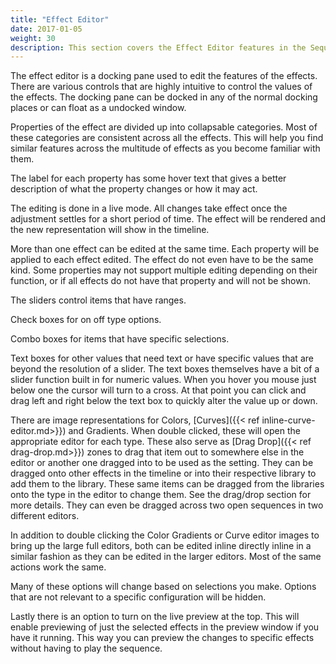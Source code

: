 ```yaml
---
title: "Effect Editor"
date: 2017-01-05
weight: 30
description: This section covers the Effect Editor features in the Sequencer
---
```


The effect editor is a docking pane used to edit the features of the effects. There are various controls that are highly intuitive to control the values of the effects. The docking pane can be docked in any of the normal docking places or can float as a undocked window.

Properties of the effect are divided up into collapsable categories. Most of these categories are consistent across all the effects. This will help you find similar features across the multitude of effects as you become familiar with them.

The label for each property has some hover text that gives a better description of what the property changes or how it may act.

The editing is done in a live mode. All changes take effect once the adjustment settles for a short period of time. The effect will be rendered and the new representation will show in the timeline.

More than one effect can be edited at the same time. Each property will be applied to each effect edited. The effect do not even have to be the same kind. Some properties may not support multiple editing depending on their function, or if all effects do not have that property and will not be shown.

The sliders control items that have ranges.

Check boxes for on off type options.

Combo boxes for items that have specific selections.

Text boxes for other values that need text or have specific values that are beyond the resolution of a slider. The text boxes themselves have a bit of a slider function built in for numeric values. When you hover you mouse just below one the cursor will turn to a cross. At that point you can click and drag left and right below the text box to quickly alter the value up or down.

There are image representations for Colors, [Curves]({{< ref inline-curve-editor.md>}}) and Gradients. When double clicked, these will open the appropriate editor for each type. These also serve as [Drag Drop]({{< ref drag-drop.md>}}) zones to drag that item out to somewhere else in the editor or another one dragged into to be used as the setting. They can be dragged onto other effects in the timeline or into their respective library to add them to the library. These same items can be dragged from the libraries onto the type in the editor to change them. See the drag/drop section for more details. They can even be dragged across two open sequences in two different editors.

In addition to double clicking the Color Gradients or Curve editor images to bring up the large full editors, both can be edited inline directly inline in a similar fashion as they can be edited in the larger editors. Most of the same actions work the same.

Many of these options will change based on selections you make. Options that are not relevant to a specific configuration will be hidden.

Lastly there is an option to turn on the live preview at the top. This will enable previewing of just the selected effects in the preview window if you have it running. This way you can preview the changes to specific effects without having to play the sequence.
